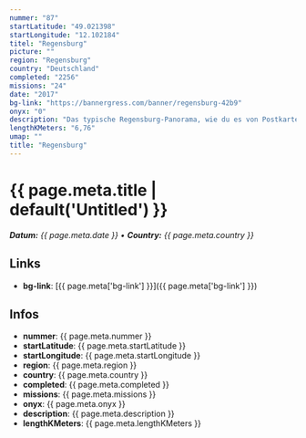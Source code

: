 ```yaml
---
nummer: "87"
startLatitude: "49.021398"
startLongitude: "12.102184"
titel: "Regensburg"
picture: ""
region: "Regensburg"
country: "Deutschland"
completed: "2256"
missions: "24"
date: "2017"
bg-link: "https://bannergress.com/banner/regensburg-42b9"
onyx: "0"
description: "Das typische Regensburg-Panorama, wie du es von Postkarten kennst - jetzt für deine Missionssammlung! \nThe typical panorama of Ratisbona as you love it! Now for your mission-collection!"
lengthKMeters: "6,76"
umap: ""
title: "Regensburg"
---
```

# {{ page.meta.title | default('Untitled') }}

_**Datum:** {{ page.meta.date }} • **Country:** {{ page.meta.country }}_

## Links
- **bg-link**: [{{ page.meta['bg-link'] }}]({{ page.meta['bg-link'] }})

## Infos
- **nummer**: {{ page.meta.nummer }}
- **startLatitude**: {{ page.meta.startLatitude }}
- **startLongitude**: {{ page.meta.startLongitude }}
- **region**: {{ page.meta.region }}
- **country**: {{ page.meta.country }}
- **completed**: {{ page.meta.completed }}
- **missions**: {{ page.meta.missions }}
- **onyx**: {{ page.meta.onyx }}
- **description**: {{ page.meta.description }}
- **lengthKMeters**: {{ page.meta.lengthKMeters }}
